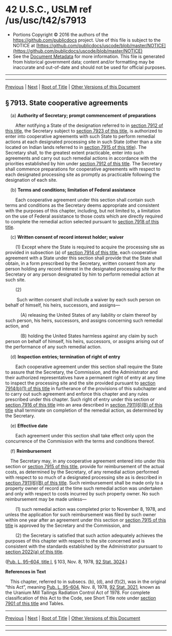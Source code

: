 ---
---

# 42 U.S.C., USLM ref /us/usc/t42/s7913

* Portions Copyright © 2016 the authors of the https://github.com/publicdocs project.
  Use of this file is subject to the NOTICE at [https://github.com/publicdocs/uscode/blob/master/NOTICE](https://github.com/publicdocs/uscode/blob/master/NOTICE)
* See the [Document Metadata](././../../../../..//README.md) for more information.
  This file is generated from historical government data; content and/or formatting may be inaccurate and out-of-date and should not be used for official purposes.

----------
----------

[Previous](./../../../../..//us/usc/t42/ch88/schI/m__us_usc_t42_s7912.md) | [Next](./../../../../..//us/usc/t42/ch88/schI/m__us_usc_t42_s7914.md) | [Root of Title](./../../../../../) | [Other Versions of this Document](https://publicdocs.github.io/go/links?ns=uslm&ref=%2Fus%2Fusc%2Ft42%2Fs7913)

## § 7913. State cooperative agreements

    (a) __Authority of Secretary; prompt commencement of preparations__ 

        After notifying a State of the designation referred to in [section 7912 of this title][/us/usc/t42/s7912], the Secretary subject to [section 7923 of this title][/us/usc/t42/s7923], is authorized to enter into cooperative agreements with such State to perform remedial actions at each designated processing site in such State (other than a site located on Indian lands referred to in [section 7915 of this title][/us/usc/t42/s7915]). The Secretary shall, to the greatest extent practicable, enter into such agreements and carry out such remedial actions in accordance with the priorities established by him under [section 7912 of this title][/us/usc/t42/s7912]. The Secretary shall commence preparations for cooperative agreements with respect to each designated processing site as promptly as practicable following the designation of each site.

    (b) __Terms and conditions; limitation of Federal assistance__ 

        Each cooperative agreement under this section shall contain such terms and conditions as the Secretary deems appropriate and consistent with the purposes of this chapter, including, but not limited to, a limitation on the use of Federal assistance to those costs which are directly required to complete the remedial action selected pursuant to [section 7918 of this title][/us/usc/t42/s7918].

    (c) __Written consent of record interest holder; waiver__ 

        (1) Except where the State is required to acquire the processing site as provided in subsection (a) of [section 7914 of this title][/us/usc/t42/s7914], each cooperative agreement with a State under this section shall provide that the State shall obtain, in a form prescribed by the Secretary, written consent from any person holding any record interest in the designated processing site for the Secretary or any person designated by him to perform remedial action at such site.

        (2)

         Such written consent shall include a waiver by each such person on behalf of himself, his heirs, successors, and assigns—

            (A) releasing the United States of any liability or claim thereof by such person, his heirs, successors, and assigns concerning such remedial action, and

            (B) holding the United States harmless against any claim by such person on behalf of himself, his heirs, successors, or assigns arising out of the performance of any such remedial action.

    (d) __Inspection entries; termination of right of entry__ 

        Each cooperative agreement under this section shall require the State to assure that the Secretary, the Commission, and the Administrator and their authorized representatives have a permanent right of entry at any time to inspect the processing site and the site provided pursuant to [section 7914(b)(1) of this title][/us/usc/t42/s7914/b/1] in furtherance of the provisions of this subchapter and to carry out such agreement and enforce this chapter and any rules prescribed under this chapter. Such right of entry under this section or [section 7916 of this title][/us/usc/t42/s7916] into an area described in [section 7911(6)(B) of this title][/us/usc/t42/s7911/6/B] shall terminate on completion of the remedial action, as determined by the Secretary.

    (e) __Effective date__ 

        Each agreement under this section shall take effect only upon the concurrence of the Commission with the terms and conditions thereof.

    (f) __Reimbursement__ 

    The Secretary may, in any cooperative agreement entered into under this section or [section 7915 of this title][/us/usc/t42/s7915], provide for reimbursement of the actual costs, as determined by the Secretary, of any remedial action performed with respect to so much of a designated processing site as is described in [section 7911(6)(B) of this title][/us/usc/t42/s7911/6/B]. Such reimbursement shall be made only to a property owner of record at the time such remedial action was undertaken and only with respect to costs incurred by such property owner. No such reimbursement may be made unless—

        (1) such remedial action was completed prior to November 8, 1978, and unless the application for such reimbursement was filed by such owner within one year after an agreement under this section or [section 7915 of this title][/us/usc/t42/s7915] is approved by the Secretary and the Commission, and

        (2) the Secretary is satisfied that such action adequately achieves the purposes of this chapter with respect to the site concerned and is consistent with the standards established by the Administrator pursuant to [section 2022(a) of this title][/us/usc/t42/s2022/a].

([Pub. L. 95–604, title I][/us/pl/95/604/tI], § 103, Nov. 8, 1978, [92 Stat. 3024][/us/stat/92/3024].)

 __References in Text__ 

    This chapter, referred to in subsecs. (b), (d), and (f)(2), was in the original “this Act”, meaning [Pub. L. 95–604][/us/pl/95/604], Nov. 8, 1978, [92 Stat. 3021][/us/stat/92/3021], known as the Uranium Mill Tailings Radiation Control Act of 1978. For complete classification of this Act to the Code, see Short Title note under [section 7901 of this title][/us/usc/t42/s7901] and Tables.

----------

[Previous](./../../../../..//us/usc/t42/ch88/schI/m__us_usc_t42_s7912.md) | [Next](./../../../../..//us/usc/t42/ch88/schI/m__us_usc_t42_s7914.md) | [Root of Title](./../../../../../) | [Other Versions of this Document](https://publicdocs.github.io/go/links?ns=uslm&ref=%2Fus%2Fusc%2Ft42%2Fs7913)

----------
----------

[/us/usc/t42/s7912]: https://publicdocs.github.io/go/links?ns=uslm&ref=%2Fus%2Fusc%2Ft42%2Fs7912
[/us/usc/t42/s7923]: https://publicdocs.github.io/go/links?ns=uslm&ref=%2Fus%2Fusc%2Ft42%2Fs7923
[/us/usc/t42/s7915]: https://publicdocs.github.io/go/links?ns=uslm&ref=%2Fus%2Fusc%2Ft42%2Fs7915
[/us/usc/t42/s7912]: https://publicdocs.github.io/go/links?ns=uslm&ref=%2Fus%2Fusc%2Ft42%2Fs7912
[/us/usc/t42/s7918]: https://publicdocs.github.io/go/links?ns=uslm&ref=%2Fus%2Fusc%2Ft42%2Fs7918
[/us/usc/t42/s7914]: https://publicdocs.github.io/go/links?ns=uslm&ref=%2Fus%2Fusc%2Ft42%2Fs7914
[/us/usc/t42/s7914/b/1]: https://publicdocs.github.io/go/links?ns=uslm&ref=%2Fus%2Fusc%2Ft42%2Fs7914%2Fb%2F1
[/us/usc/t42/s7916]: https://publicdocs.github.io/go/links?ns=uslm&ref=%2Fus%2Fusc%2Ft42%2Fs7916
[/us/usc/t42/s7911/6/B]: https://publicdocs.github.io/go/links?ns=uslm&ref=%2Fus%2Fusc%2Ft42%2Fs7911%2F6%2FB
[/us/usc/t42/s7915]: https://publicdocs.github.io/go/links?ns=uslm&ref=%2Fus%2Fusc%2Ft42%2Fs7915
[/us/usc/t42/s7911/6/B]: https://publicdocs.github.io/go/links?ns=uslm&ref=%2Fus%2Fusc%2Ft42%2Fs7911%2F6%2FB
[/us/usc/t42/s7915]: https://publicdocs.github.io/go/links?ns=uslm&ref=%2Fus%2Fusc%2Ft42%2Fs7915
[/us/usc/t42/s2022/a]: https://publicdocs.github.io/go/links?ns=uslm&ref=%2Fus%2Fusc%2Ft42%2Fs2022%2Fa
[/us/pl/95/604/tI]: https://publicdocs.github.io/go/links?ns=uslm&ref=%2Fus%2Fpl%2F95%2F604%2FtI
[/us/stat/92/3024]: https://publicdocs.github.io/go/links?ns=uslm&ref=%2Fus%2Fstat%2F92%2F3024
[/us/pl/95/604]: https://publicdocs.github.io/go/links?ns=uslm&ref=%2Fus%2Fpl%2F95%2F604
[/us/stat/92/3021]: https://publicdocs.github.io/go/links?ns=uslm&ref=%2Fus%2Fstat%2F92%2F3021
[/us/usc/t42/s7901]: https://publicdocs.github.io/go/links?ns=uslm&ref=%2Fus%2Fusc%2Ft42%2Fs7901


